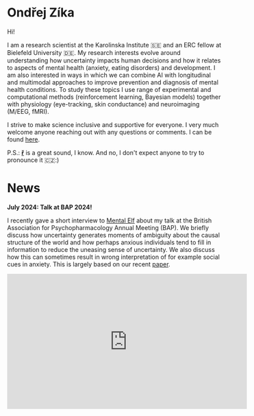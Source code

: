 # Ondřej Zíka

Hi! 

I am a research scientist at the Karolinska Institute 🇸🇪 and an ERC fellow at Bielefeld University 🇩🇪. My research interests evolve around understanding how uncertainty impacts human decisions and how it relates to aspects of mental health (anxiety, eating disorders) and development. I am also interested in ways in which we can combine AI with longitudinal and multimodal approaches to improve prevention and diagnosis of mental health conditions. To study these topics I use range of experimental and computational methods (reinforcement learning, Bayesian models) together with physiology (eye-tracking, skin conductance) and neuroimaging (M/EEG, fMRI). 

I strive to make science inclusive and supportive for everyone. I very much welcome anyone reaching out with any questions or comments. I can be found [here](mailto:zika@mpib-berlin.mpg.de). 

P.S.: [**ř**](https://www.youtube.com/watch?v=V9LQDTiDcrA) is a great sound, I know. And no, I don't expect anyone to try to pronounce it 🇨🇿:)   

<!---
// add this zika-related anxiety https://pubmed.ncbi.nlm.nih.gov/29063232/
-->

# News 

**July 2024: Talk at BAP 2024!**

I recently gave a short interview to [Mental  Elf](https://www.nationalelfservice.net/mental-health/) about my talk at the British Association for Psychopharmacology Annual Meeting (BAP). We briefly discuss how uncertainty generates moments of ambiguity about the causal structure of the world and how perhaps anxious individuals tend to fill in information to reduce the uneasing sense of uncertainty. We also discuss how this can sometimes result in wrong interpretation of for example social cues in anxiety. This is largely based on our recent [paper](https://www.nature.com/articles/s41467-023-39825-3).

<iframe width="560" height="315" src="https://www.youtube.com/embed/b9wdgMfBMOE?si=wOy1doAdfAiREFvj" title="YouTube video player" frameborder="0" allow="accelerometer; autoplay; clipboard-write; encrypted-media; gyroscope; picture-in-picture; web-share" referrerpolicy="strict-origin-when-cross-origin" allowfullscreen></iframe>


